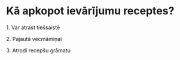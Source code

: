 <html>
<h1>
<b>Kā apkopot ievārījumu receptes?</b>
</h1>
<body>
<p>
1. Var atrast tiešsaistē
</p>
<p>
2. Pajautā vecmāmiņai
</p>
<p>
3. Atrodi recepšu grāmatu
</p>
</body>
</html>
